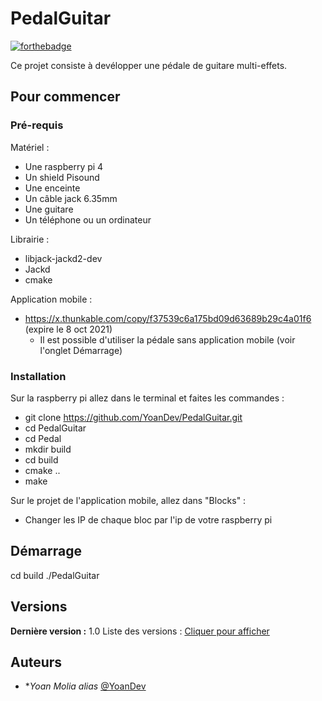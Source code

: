 # PedalGuitar

[![forthebadge](https://img.shields.io/badge/C-00599C?style=for-the-badge&logo=c&logoColor=white)](http://forthebadge.com) 

Ce projet consiste à devélopper une pédale de guitare multi-effets.

## Pour commencer

### Pré-requis

Matériel :
  - Une raspberry pi 4
  - Un shield Pisound
  - Une enceinte
  - Un câble jack 6.35mm
  - Une guitare
  - Un téléphone ou un ordinateur

Librairie :
  - libjack-jackd2-dev
  - Jackd
  - cmake

Application mobile :
   - https://x.thunkable.com/copy/f37539c6a175bd09d63689b29c4a01f6 (expire le 8 oct 2021)
      - Il est possible d'utiliser la pédale sans application mobile (voir l'onglet Démarrage)

### Installation

Sur la raspberry pi allez dans le terminal et faites les commandes :
  - git clone https://github.com/YoanDev/PedalGuitar.git
  - cd PedalGuitar
  - cd Pedal
  - mkdir build
  - cd build
  - cmake ..
  - make 

Sur le projet de l'application mobile, allez dans "Blocks" :
  - Changer les IP de chaque bloc par l'ip de votre raspberry pi


## Démarrage

cd build
./PedalGuitar

## Versions
**Dernière version :** 1.0
Liste des versions : [Cliquer pour afficher](https://github.com/YoanDev/PedalGuitar/tags)

## Auteurs
* **Yoan Molia* _alias_ [@YoanDev](https://github.com/YoanDev)


